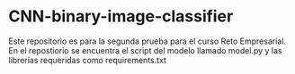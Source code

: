 # CNN-binary-image-classifier
Este repositorio es para la segunda prueba para el curso Reto Empresarial. En el repostiorio se encuentra
el script del modelo llamado model.py y las librerías requeridas como requirements.txt 
